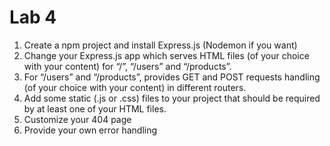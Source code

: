 # Lab 4

1. Create a npm project and install Express.js (Nodemon if you want)
2. Change your Express.js app which serves HTML files (of your choice with your content) for “/”, “/users” and “/products”.
3. For “/users” and “/products”, provides GET and POST requests handling (of your choice with your content) in different routers. 
4. Add some static (.js or .css) files to your project that should be required by at least one of your HTML files.
5. Customize your 404 page
6. Provide your own error handling

